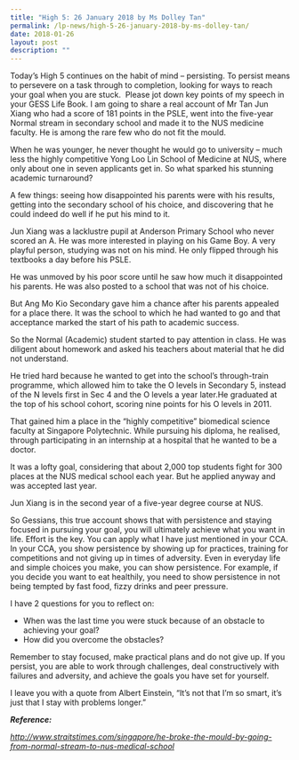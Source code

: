 ```yaml
---
title: "High 5: 26 January 2018 by Ms Dolley Tan"
permalink: /lp-news/high-5-26-january-2018-by-ms-dolley-tan/
date: 2018-01-26
layout: post
description: ""
---
```

Today’s High 5 continues on the habit of mind – persisting. To persist means to persevere on a task through to completion, looking for ways to reach your goal when you are stuck.  Please jot down key points of my speech in your GESS Life Book. I am going to share a real account of Mr Tan Jun Xiang who had a score of 181 points in the PSLE, went into the five-year Normal stream in secondary school and made it to the NUS medicine faculty. He is among the rare few who do not fit the mould.

When he was younger, he never thought he would go to university – much less the highly competitive Yong Loo Lin School of Medicine at NUS, where only about one in seven applicants get in. So what sparked his stunning academic turnaround?

A few things: seeing how disappointed his parents were with his results, getting into the secondary school of his choice, and discovering that he could indeed do well if he put his mind to it.

Jun Xiang was a lacklustre pupil at Anderson Primary School who never scored an A. He was more interested in playing on his Game Boy. A very playful person, studying was not on his mind. He only flipped through his textbooks a day before his PSLE.

He was unmoved by his poor score until he saw how much it disappointed his parents. He was also posted to a school that was not of his choice.

But Ang Mo Kio Secondary gave him a chance after his parents appealed for a place there. It was the school to which he had wanted to go and that acceptance marked the start of his path to academic success.

So the Normal (Academic) student started to pay attention in class. He was diligent about homework and asked his teachers about material that he did not understand.

He tried hard because he wanted to get into the school’s through-train programme, which allowed him to take the O levels in Secondary 5, instead of the N levels first in Sec 4 and the O levels a year later.He graduated at the top of his school cohort, scoring nine points for his O levels in 2011.

That gained him a place in the “highly competitive” biomedical science faculty at Singapore Polytechnic. While pursuing his diploma, he realised, through participating in an internship at a hospital that he wanted to be a doctor.

It was a lofty goal, considering that about 2,000 top students fight for 300 places at the NUS medical school each year. But he applied anyway and was accepted last year.

Jun Xiang is in the second year of a five-year degree course at NUS.

So Gessians, this true account shows that with persistence and staying focused in pursuing your goal, you will ultimately achieve what you want in life. Effort is the key. You can apply what I have just mentioned in your CCA. In your CCA, you show persistence by showing up for practices, training for competitions and not giving up in times of adversity. Even in everyday life and simple choices you make, you can show persistence. For example, if you decide you want to eat healthily, you need to show persistence in not being tempted by fast food, fizzy drinks and peer pressure.

I have 2 questions for you to reflect on:

*   When was the last time you were stuck because of an obstacle to achieving your goal?
*   How did you overcome the obstacles?

Remember to stay focused, make practical plans and do not give up. If you persist, you are able to work through challenges, deal constructively with failures and adversity, and achieve the goals you have set for yourself.

I leave you with a quote from Albert Einstein, “It’s not that I’m so smart, it’s just that I stay with problems longer.”

**_Reference:_**

_http://www.straitstimes.com/singapore/he-broke-the-mould-by-going-from-normal-stream-to-nus-medical-school_